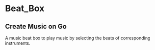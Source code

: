 # Beat_Box
## Create Music on Go
A music beat box to play music by selecting the beats of corresponding instruments.
